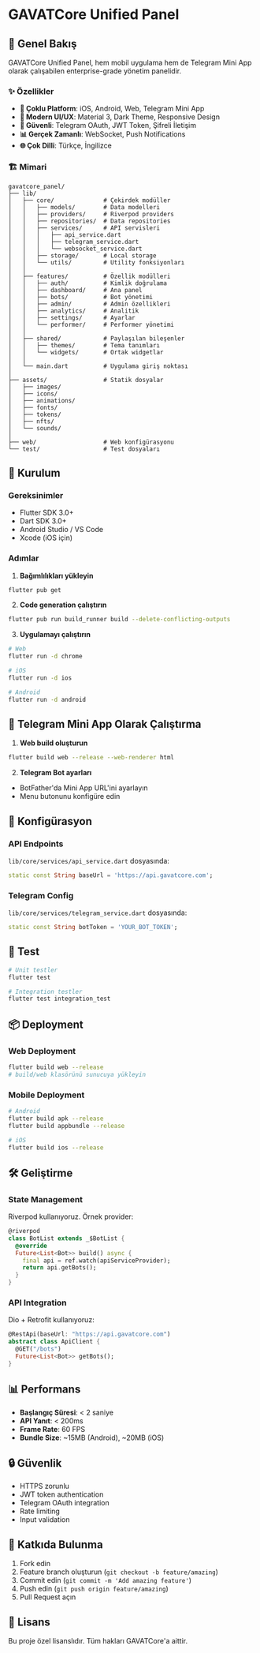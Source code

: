 # GAVATCore Unified Panel

## 🚀 Genel Bakış

GAVATCore Unified Panel, hem mobil uygulama hem de Telegram Mini App olarak çalışabilen enterprise-grade yönetim panelidir.

### ✨ Özellikler

- **📱 Çoklu Platform**: iOS, Android, Web, Telegram Mini App
- **🎨 Modern UI/UX**: Material 3, Dark Theme, Responsive Design
- **🔐 Güvenli**: Telegram OAuth, JWT Token, Şifreli İletişim
- **📊 Gerçek Zamanlı**: WebSocket, Push Notifications
- **🌐 Çok Dilli**: Türkçe, İngilizce

### 🏗️ Mimari

```
gavatcore_panel/
├── lib/
│   ├── core/              # Çekirdek modüller
│   │   ├── models/        # Data modelleri
│   │   ├── providers/     # Riverpod providers
│   │   ├── repositories/  # Data repositories
│   │   ├── services/      # API servisleri
│   │   │   ├── api_service.dart
│   │   │   ├── telegram_service.dart
│   │   │   └── websocket_service.dart
│   │   ├── storage/       # Local storage
│   │   └── utils/         # Utility fonksiyonları
│   │
│   ├── features/          # Özellik modülleri
│   │   ├── auth/          # Kimlik doğrulama
│   │   ├── dashboard/     # Ana panel
│   │   ├── bots/          # Bot yönetimi
│   │   ├── admin/         # Admin özellikleri
│   │   ├── analytics/     # Analitik
│   │   ├── settings/      # Ayarlar
│   │   └── performer/     # Performer yönetimi
│   │
│   ├── shared/            # Paylaşılan bileşenler
│   │   ├── themes/        # Tema tanımları
│   │   └── widgets/       # Ortak widgetlar
│   │
│   └── main.dart          # Uygulama giriş noktası
│
├── assets/                # Statik dosyalar
│   ├── images/
│   ├── icons/
│   ├── animations/
│   ├── fonts/
│   ├── tokens/
│   ├── nfts/
│   └── sounds/
│
├── web/                   # Web konfigürasyonu
└── test/                  # Test dosyaları
```

## 🚀 Kurulum

### Gereksinimler
- Flutter SDK 3.0+
- Dart SDK 3.0+
- Android Studio / VS Code
- Xcode (iOS için)

### Adımlar

1. **Bağımlılıkları yükleyin**
```bash
flutter pub get
```

2. **Code generation çalıştırın**
```bash
flutter pub run build_runner build --delete-conflicting-outputs
```

3. **Uygulamayı çalıştırın**
```bash
# Web
flutter run -d chrome

# iOS
flutter run -d ios

# Android
flutter run -d android
```

## 📱 Telegram Mini App Olarak Çalıştırma

1. **Web build oluşturun**
```bash
flutter build web --release --web-renderer html
```

2. **Telegram Bot ayarları**
- BotFather'da Mini App URL'ini ayarlayın
- Menu butonunu konfigüre edin

## 🔧 Konfigürasyon

### API Endpoints
`lib/core/services/api_service.dart` dosyasında:
```dart
static const String baseUrl = 'https://api.gavatcore.com';
```

### Telegram Config
`lib/core/services/telegram_service.dart` dosyasında:
```dart
static const String botToken = 'YOUR_BOT_TOKEN';
```

## 🧪 Test

```bash
# Unit testler
flutter test

# Integration testler
flutter test integration_test
```

## 📦 Deployment

### Web Deployment
```bash
flutter build web --release
# build/web klasörünü sunucuya yükleyin
```

### Mobile Deployment
```bash
# Android
flutter build apk --release
flutter build appbundle --release

# iOS
flutter build ios --release
```

## 🛠️ Geliştirme

### State Management
Riverpod kullanıyoruz. Örnek provider:
```dart
@riverpod
class BotList extends _$BotList {
  @override
  Future<List<Bot>> build() async {
    final api = ref.watch(apiServiceProvider);
    return api.getBots();
  }
}
```

### API Integration
Dio + Retrofit kullanıyoruz:
```dart
@RestApi(baseUrl: "https://api.gavatcore.com")
abstract class ApiClient {
  @GET("/bots")
  Future<List<Bot>> getBots();
}
```

## 📊 Performans

- **Başlangıç Süresi**: < 2 saniye
- **API Yanıt**: < 200ms
- **Frame Rate**: 60 FPS
- **Bundle Size**: ~15MB (Android), ~20MB (iOS)

## 🔒 Güvenlik

- HTTPS zorunlu
- JWT token authentication
- Telegram OAuth integration
- Rate limiting
- Input validation

## 🤝 Katkıda Bulunma

1. Fork edin
2. Feature branch oluşturun (`git checkout -b feature/amazing`)
3. Commit edin (`git commit -m 'Add amazing feature'`)
4. Push edin (`git push origin feature/amazing`)
5. Pull Request açın

## 📄 Lisans

Bu proje özel lisanslıdır. Tüm hakları GAVATCore'a aittir. 